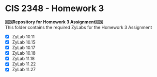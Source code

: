 # **CIS 2348 - Homework 3**
**:us:Repository for Homework 3 Assignment:us:**<br>
This folder contains the required ZyLabs for the Homework 3 Assignment
- [x] ZyLab 10.11
- [x] ZyLab 10.15
- [x] ZyLab 10.17
- [x] ZyLab 10.18
- [x] ZyLab 11.18
- [x] ZyLab 11.22
- [x] ZyLab 11.27
